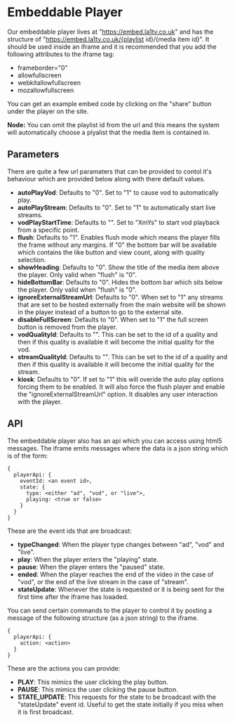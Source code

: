 # Embeddable Player
Our embeddable player lives at "https://embed.la1tv.co.uk" and has the structure of "https://embed.la1tv.co.uk/{playlist id}/{media item id}". It should be used inside an iframe and it is recommended that you add the following attributes to the iframe tag:
- frameborder="0"
- allowfullscreen
- webkitallowfullscreen
- mozallowfullscreen

You can get an example embed code by clicking on the "share" button under the player on the site.

**Node:** You can omit the playlist id from the url and this means the system will automatically choose a plyalist that the media item is contained in.

## Parameters
There are quite a few url paramaters that can be provided to contol it's behaviour which are provided below along with there default values.
- **autoPlayVod**: Defaults to "0". Set to "1" to cause vod to automatically play.
- **autoPlayStream**: Defaults to "0". Set to "1" to automatically start live streams.
- **vodPlayStartTime**: Defaults to "". Set to "XmYs" to start vod playback from a specific point.
- **flush**: Defaults to "1". Enables flush mode which means the player fills the frame without any margins. If "0" the bottom bar will be available which contains the like button and view count, along with quality selection.
- **showHeading**: Defaults to "0". Show the title of the media item above the player. Only valid when "flush" is "0".
- **hideBottomBar**: Defaults to "0". Hides the bottom bar which sits below the player. Only valid when "flush" is "0".
- **ignoreExternalStreamUrl**: Defaults to "0". When set to "1" any streams that are set to be hosted externally from the main website will be shown in the player instead of a button to go to the external site.
- **disableFullScreen**: Defaults to "0". When set to "1" the full screen button is removed from the player.
- **vodQualityId**: Defaults to "". This can be set to the id of a quality and then if this quality is available it will become the initial quality for the vod.
- **streamQualityId**: Defaults to "". This can be set to the id of a quality and then if this quality is available it will become the initial quality for the stream.
- **kiosk**: Defaults to "0". If set to "1" this will overide the auto play options forcing them to be enabled. It will also force the flush player and enable the "ignoreExternalStreamUrl" option. It disables any user interaction with the player.

## API
The embeddable player also has an api which you can access using html5 messages. The iframe emits messages where the data is a json string which is of the form:

    {
      playerApi: {
        eventId: <an event id>,
        state: {
          type: <either "ad", "vod", or "live">,
          playing: <true or false>
        }
      }
    }
    
These are the event ids that are broadcast:
- **typeChanged**: When the player type changes between "ad", "vod" and "live".
- **play**: When the player enters the "playing" state.
- **pause**: When the player enters the "paused" state.
- **ended**: When the player reaches the end of the video in the case of "vod", or the end of the live stream in the case of "stream".
- **stateUpdate**: Whenever the state is requested or it is being sent for the first time after the iframe has loaaded.

You can send certain commands to the player to control it by posting a message of the following structure (as a json string) to the iframe.

    {
      playerApi: {
        action: <action>
      }
    }
  
  These are the actions you can provide:
  - **PLAY**: This mimics the user clicking the play button.
  - **PAUSE**: This mimics the user clicking the pause button.
  - **STATE_UPDATE**: This requests for the state to be broadcast with the "stateUpdate" event id. Useful to get the state initially if you miss when it is first broadcast.
